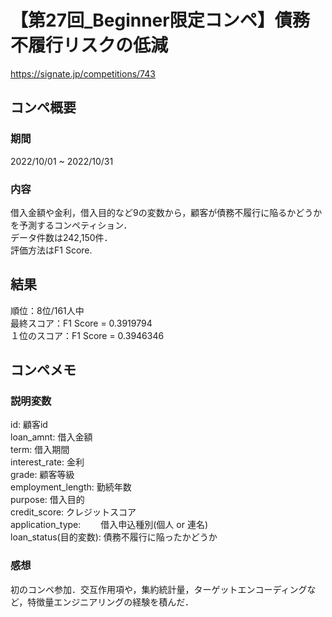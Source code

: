 # 【第27回_Beginner限定コンペ】債務不履行リスクの低減
https://signate.jp/competitions/743


## コンペ概要
### 期間
2022/10/01 ~ 2022/10/31

### 内容
借入金額や金利，借入目的など9の変数から，顧客が債務不履行に陥るかどうかを予測するコンペティション．  
データ件数は242,150件．  
評価方法はF1 Score.  

## 結果
順位：8位/161人中  
最終スコア：F1 Score = 0.3919794  
１位のスコア：F1 Score = 0.3946346  


## コンペメモ
### 説明変数
id:                  顧客id  
loan_amnt:           借入金額  
term:                借入期間  
interest_rate:       金利  
grade:               顧客等級  
employment_length:   勤続年数  
purpose:             借入目的  
credit_score:        クレジットスコア  
application_type:　　 借入申込種別(個人 or 連名)  
loan_status(目的変数): 債務不履行に陥ったかどうか  

### 感想
初のコンペ参加．交互作用項や，集約統計量，ターゲットエンコーディングなど，特徴量エンジニアリングの経験を積んだ．